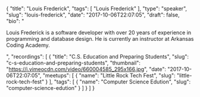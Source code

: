 {
  "title": "Louis Frederick",
  "tags": [
    "Louis Frederick"
  ],
  "type": "speaker",
  "slug": "louis-frederick",
  "date": "2017-10-06T22:07:05",
  "draft": false,
  "bio": "<p>Louis Frederick is a software developer with over 20 years of experience in programming and database design. He is currently an instructor at Arkansas Coding Academy.</p>",
  "recordings": [
    {
      "title": "C.S. Education and Preparing Students",
      "slug": "c-s-education-and-preparing-students",
      "thumbnail": "https://i.vimeocdn.com/video/660004585_295x166.jpg",
      "date": "2017-10-06T22:07:05",
      "meetups": [
        {
          "name": "Little Rock Tech Fest",
          "slug": "little-rock-tech-fest"
        }
      ],
      "tags": [
        {
          "name": "Computer Science Edution",
          "slug": "computer-science-edution"
        }
      ]
    }
  ]
}